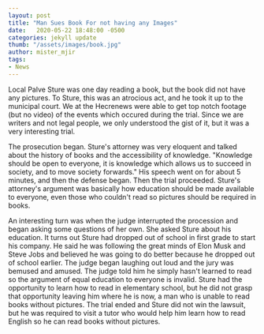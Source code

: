 ```yaml
---
layout: post
title: "Man Sues Book For not having any Images"
date:   2020-05-22 18:48:00 -0500
categories: jekyll update
thumb: "/assets/images/book.jpg"
author: mister_mjir
tags:
- News
---
```


Local Palve Sture was one day reading a book, but the book did not have any pictures. To Sture, this was an atrocious act, and
he took it up to the municipal court. We at the Hecrenews were able to get top notch footage (but no video) of the events which
occured during the trial. Since we are writers and not legal people, we only understood the gist of it, but it was a very
interesting trial.

The prosecution began. Sture's attorney was very eloquent and talked about the history of books and the accessibility of
knowledge. "Knowledge should be open to everyone, it is knowledge which allows us to succeed in society, and to move society
forwards." His speech went on for about 5 minutes, and then the defense began. Then the trial proceeded. Sture's attorney's
argument was basically how education should be made available to everyone, even those who couldn't read so pictures should be
required in books.

An interesting turn was when the judge interrupted the procession and began asking some questions of her own. She asked Sture
about his education. It turns out Sture had dropped out of school in first grade to start his company. He said he was following
the great minds of Elon Musk and Steve Jobs and believed he was going to do better because he dropped out of school earlier. The
judge began laughing out loud and the jury was bemused and amused. The judge told him he simply hasn't learned to read so the
argument of equal education to everyone is invalid. Sture had the opportunity to learn how to read in elementary school, but he
did not grasp that opportunity leaving him where he is now, a man who is unable to read books without pictures. The trial ended
and Sture did not win the lawsuit, but he was required to visit a tutor who would help him learn how to read English so he can
read books without pictures.
